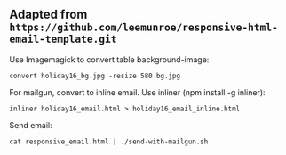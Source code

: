 ## Adapted from `https://github.com/leemunroe/responsive-html-email-template.git`

Use Imagemagick to convert table background-image:

`convert holiday16_bg.jpg -resize 580 bg.jpg`

For mailgun, convert to inline email.  Use inliner (npm install -g inliner):

`inliner holiday16_email.html > holiday16_email_inline.html`

Send email:  

`cat responsive_email.html | ./send-with-mailgun.sh`

